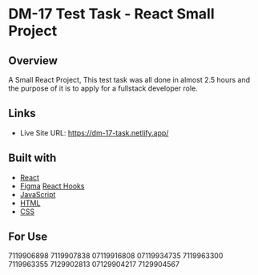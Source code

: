 # DM-17 Test Task - React Small Project

## Overview

A Small React Project, This test task was all done in almost 2.5 hours and the purpose of it is to apply for a fullstack developer role.

## Links

- Live Site URL: https://dm-17-task.netlify.app/

## Built with

- [React](https://reactjs.org/)
- [Figma](https://www.figma.com/)
  [React Hooks](https://reactjs.org/docs/hooks-intro.html/)
- [JavaScript](https://developer.mozilla.org/en-US/docs/Web/JavaScript)
- [HTML](https://developer.mozilla.org/en-US/docs/Web/HTML)
- [CSS](https://developer.mozilla.org/en-US/docs/Web/CSS)

## For Use

7119906898
7119907838
07119916808
07119934735
7119963300
7119963355
7129902813
07129904217
7129904567
